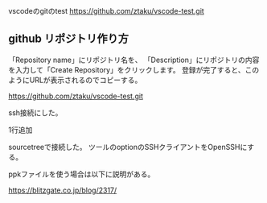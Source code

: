 vscodeのgitのtest
https://github.com/ztaku/vscode-test.git

## github リポジトリ作り方
「Repository name」にリポジトリ名を、
「Description」にリポジトリの内容を入力して「Create Repository」をクリックします。
登録が完了すると、このようにURLが表示されるのでコピーする。

https://github.com/ztaku/vscode-test.git

ssh接続にした。

1行追加

sourcetreeで接続した。
  ツールのoptionのSSHクライアントをOpenSSHにする。



ppkファイルを使う場合は以下に説明がある。

https://blitzgate.co.jp/blog/2317/
